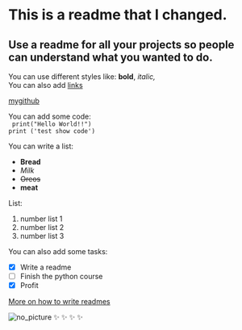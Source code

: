 # This is a readme that I changed. 
## Use a readme for all your projects so people <br /> can understand what you wanted to do.  
  
You can use different styles like: **bold**, *italic,*   
You can also add [links](http://google.com)

[mygithub](http://github.com/stefanvb88)
  
You can add some code:  
` print("Hello World!!")`  
`print ('test show code')`

You can write a list:
- **Bread**
- *Milk*
- ~~Oreos~~
- **meat**

List:
1. number list 1
2. number list 2
3. number list 3

You can also add some tasks:
- [x] Write a readme
- [ ] Finish the python course
- [x] Profit

[More on how to write readmes](https://github.com/adam-p/markdown-here/wiki/Markdown-Cheatsheet)  
 
![no_picture](https://i.pinimg.com/originals/71/4c/f2/714cf2963fbae3401d127c9ab17eae4d.png)
:sparkles: :sparkles: :sparkles: :sparkles: